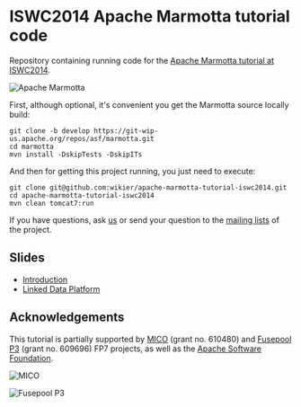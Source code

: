 ISWC2014 Apache Marmotta tutorial code
=====================================

Repository containing running code for the [Apache Marmotta tutorial at ISWC2014](http://marmotta.apache.org/events/iswc2014).

![Apache Marmotta](http://marmotta.apache.org/images/Marmotta_Logo_250x102.png)

First, although optional, it's convenient you get the Marmotta source locally build:

    git clone -b develop https://git-wip-us.apache.org/repos/asf/marmotta.git
    cd marmotta
    mvn install -DskipTests -DskipITs

And then for getting this project running, you just need to execute:

    git clone git@github.com:wikier/apache-marmotta-tutorial-iswc2014.git
    cd apache-marmotta-tutorial-iswc2014
    mvn clean tomcat7:run

If you have questions, ask [us](http://marmotta.apache.org/events/iswc2014.html#Presenters) 
or send your question to the [mailing lists](http://marmotta.apache.org/mail-lists) of the project.

## Slides

  * [Introduction](http://de.slideshare.net/wastl/apache-marmotta-introduction)
  * [Linked Data Platform](https://docs.google.com/presentation/d/1Ed_iKxYIqFuRn6OmlPoJHlAQIvIMisBn63WDM76tLpA)

## Acknowledgements

This tutorial is partially supported by [MICO](http://mico-project.eu) (grant no. 610480) and [Fusepool P3](http://p3.fusepool.eu) (grant no. 609696) FP7 projects, as well as the [Apache Software Foundation](http://www.apache.org).

![MICO](http://marmotta.apache.org/images/mico.png)

![Fusepool P3](http://marmotta.apache.org/images/fusepoolp3.png)
